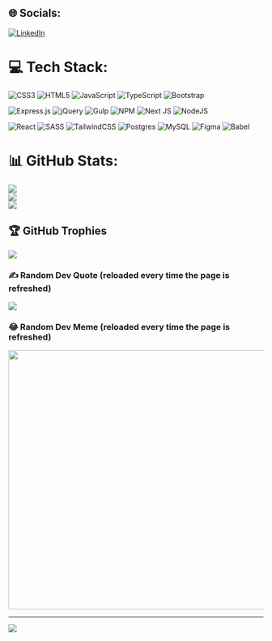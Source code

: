 
## 🌐 Socials:



[![LinkedIn](https://img.shields.io/badge/LinkedIn-%230077B5.svg?logo=linkedin&logoColor=white)](https://linkedin.com/in/wellcod/) 



# 💻 Tech Stack:
![CSS3](https://img.shields.io/badge/css3-%231572B6.svg?style=plastic&logo=css3&logoColor=white) ![HTML5](https://img.shields.io/badge/html5-%23E34F26.svg?style=plastic&logo=html5&logoColor=white) ![JavaScript](https://img.shields.io/badge/javascript-%23323330.svg?style=plastic&logo=javascript&logoColor=%23F7DF1E) ![TypeScript](https://img.shields.io/badge/typescript-%23007ACC.svg?style=plastic&logo=typescript&logoColor=white) ![Bootstrap](https://img.shields.io/badge/bootstrap-%23563D7C.svg?style=plastic&logo=bootstrap&logoColor=white)

![Express.js](https://img.shields.io/badge/express.js-%23404d59.svg?style=plastic&logo=express&logoColor=%2361DAFB) ![jQuery](https://img.shields.io/badge/jquery-%230769AD.svg?style=plastic&logo=jquery&logoColor=white) ![Gulp](https://img.shields.io/badge/GULP-%23CF4647.svg?style=plastic&logo=gulp&logoColor=white) ![NPM](https://img.shields.io/badge/NPM-%23000000.svg?style=plastic&logo=npm&logoColor=white) ![Next JS](https://img.shields.io/badge/Next-black?style=plastic&logo=next.js&logoColor=white) ![NodeJS](https://img.shields.io/badge/node.js-6DA55F?style=plastic&logo=node.js&logoColor=white)

![React](https://img.shields.io/badge/react-%2320232a.svg?style=plastic&logo=react&logoColor=%2361DAFB) ![SASS](https://img.shields.io/badge/SASS-hotpink.svg?style=plastic&logo=SASS&logoColor=white) ![TailwindCSS](https://img.shields.io/badge/tailwindcss-%2338B2AC.svg?style=plastic&logo=tailwind-css&logoColor=white) ![Postgres](https://img.shields.io/badge/postgres-%23316192.svg?style=plastic&logo=postgresql&logoColor=white) ![MySQL](https://img.shields.io/badge/mysql-%2300f.svg?style=plastic&logo=mysql&logoColor=white) 	![Figma](https://img.shields.io/badge/figma-%23F24E1E.svg?style=plastic&logo=figma&logoColor=white) ![Babel](https://img.shields.io/badge/Babel-F9DC3e?style=plastic&logo=babel&logoColor=black)


# 📊 GitHub Stats:
![](https://github-readme-stats.vercel.app/api?username=WellCod&theme=dracula&hide_border=false&include_all_commits=true&count_private=true)<br/>
![](https://github-readme-streak-stats.herokuapp.com/?user=WellCod&theme=dracula&hide_border=false)<br/>
![](https://github-readme-stats.vercel.app/api/top-langs/?username=WellCod&theme=dracula&hide_border=false&include_all_commits=true&count_private=true&layout=compact)


## 🏆 GitHub Trophies
![](https://github-profile-trophy.vercel.app/?username=WellCod&theme=dracula&no-frame=false&no-bg=false&margin-w=4)
  
  
### ✍️ Random Dev Quote  (reloaded every time the page is refreshed)
![](https://quotes-github-readme.vercel.app/api?type=vetical&theme=radical)


### 😂 Random Dev Meme (reloaded every time the page is refreshed)
<img src="https://random-memer.herokuapp.com/" width="512px"/>

---
[![](https://visitcount.itsvg.in/api?id=WellCod&icon=5&color=4)](https://visitcount.itsvg.in)


